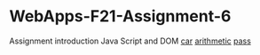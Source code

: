 # WebApps-F21-Assignment-6
Assignment introduction Java Script and DOM
[car](https://44-563-webapps-f21.github.io/webapps-f21-assignment-6-Aaron-Bopp/car.html)
[arithmetic](https://44-563-webapps-f21.github.io/webapps-f21-assignment-6-Aaron-Bopp/arithmetic.html)
[pass](https://44-563-webapps-f21.github.io/webapps-f21-assignment-6-Aaron-Bopp/pass.html)
